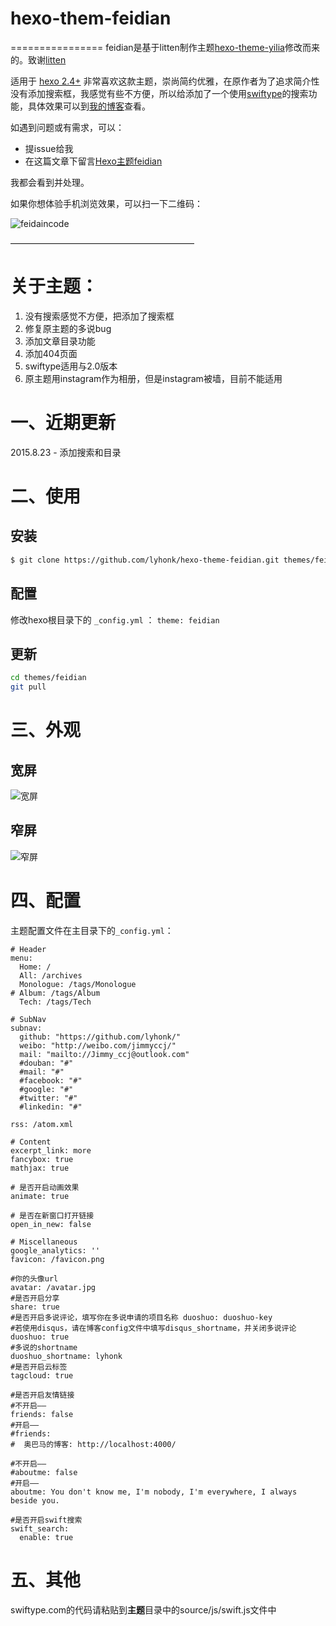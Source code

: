 # hexo-them-feidian
================
feidian是基于litten制作主题[hexo-theme-yilia](http://litten.github.io/2014/08/31/hexo-theme-yilia/)修改而来的。致谢[litten](http://litten.github.io/)

适用于 [hexo 2.4+](https://github.com/tommy351/hexo)
非常喜欢这款主题，崇尚简约优雅，在原作者为了追求简介性没有添加搜索框，我感觉有些不方便，所以给添加了一个使用[swiftype](http://www.swiftype.com/)的搜索功能，具体效果可以到[我的博客](http://feidian.click/)查看。           
 
如遇到问题或有需求，可以：
* 提issue给我
* 在这篇文章下留言[Hexo主题feidian](http://feidian.click/2015/08/23/hexo-them-feidian/)


我都会看到并处理。

如果你想体验手机浏览效果，可以扫一下二维码：

![feidaincode](http://feidian.click/blogimg/feidianerweima.png)

—————————————————————

# 关于主题：

1. 没有搜索感觉不方便，把添加了搜索框  
2. 修复原主题的多说bug
3. 添加文章目录功能   
4. 添加404页面
5. swiftype适用与2.0版本
6. 原主题用instagram作为相册，但是instagram被墙，目前不能适用

# 一、近期更新

2015.8.23 - 添加搜索和目录

# 二、使用

## 安装

``` bash
$ git clone https://github.com/lyhonk/hexo-theme-feidian.git themes/feidian
```

## 配置

修改hexo根目录下的 `_config.yml` ： `theme: feidian`

## 更新

``` bash
cd themes/feidian
git pull
```

#  三、外观

## **宽屏**
![宽屏](http://feidian.click/blogimg/kuang.png)        

## **窄屏**
![窄屏](http://feidian.click/blogimg/zhai.png)     

# 四、配置

主题配置文件在主目录下的`_config.yml`：

```
# Header
menu:
  Home: /
  All: /archives
  Monologue: /tags/Monologue
# Album: /tags/Album
  Tech: /tags/Tech

# SubNav
subnav:
  github: "https://github.com/lyhonk/"
  weibo: "http://weibo.com/jimmyccj/"
  mail: "mailto://Jimmy_ccj@outlook.com"
  #douban: "#"
  #mail: "#"
  #facebook: "#"
  #google: "#"
  #twitter: "#"
  #linkedin: "#"

rss: /atom.xml

# Content
excerpt_link: more
fancybox: true
mathjax: true

# 是否开启动画效果
animate: true

# 是否在新窗口打开链接
open_in_new: false

# Miscellaneous
google_analytics: ''
favicon: /favicon.png

#你的头像url
avatar: /avatar.jpg
#是否开启分享
share: true
#是否开启多说评论，填写你在多说申请的项目名称 duoshuo: duoshuo-key
#若使用disqus，请在博客config文件中填写disqus_shortname，并关闭多说评论
duoshuo: true
#多说的shortname
duoshuo_shortname: lyhonk
#是否开启云标签
tagcloud: true

#是否开启友情链接
#不开启——
friends: false
#开启——
#friends:
#  奥巴马的博客: http://localhost:4000/

#不开启——
#aboutme: false
#开启——
aboutme: You don't know me, I'm nobody, I'm everywhere, I always beside you. 

#是否开启swift搜索
swift_search:
  enable: true

```
# 五、其他

swiftype.com的代码请粘贴到**主题**目录中的source/js/swift.js文件中
